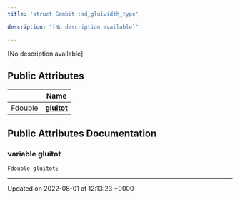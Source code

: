 ```yaml
---
title: 'struct Gambit::sd_gluiwidth_type'

description: "[No description available]"

---
```









[No description available]

## Public Attributes

|                | Name           |
| -------------- | -------------- |
| Fdouble | **[gluitot](/documentation/code/classes/structgambit_1_1sd__gluiwidth__type/#variable-gluitot)**  |

## Public Attributes Documentation

### variable gluitot

```
Fdouble gluitot;
```


-------------------------------

Updated on 2022-08-01 at 12:13:23 +0000